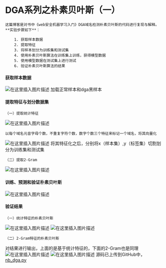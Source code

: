 

# DGA系列之朴素贝叶斯（一）

	这篇博客是对书中《web安全机器学习入门》DGA域名检测朴素贝叶斯的代码进行复现与解释。
	**实验步骤如下**：
	
		1. 获取样本数据
	    2. 提取特征
	    3. 将样本划分为训练集和测试集
	    4. 使用朴素贝叶斯算法在训练集上训练，获得模型数据
	    5. 使用模型数据在测试集上进行测试
	    6. 验证朴素贝叶斯算法的结果

#### 获取样本数据
![在这里插入图片描述](https://img-blog.csdnimg.cn/20191202095433705.png?x-oss-process=image/watermark,type_ZmFuZ3poZW5naGVpdGk,shadow_10,text_aHR0cHM6Ly9ibG9nLmNzZG4ubmV0L3FxXzM5OTM2NDM0,size_16,color_FFFFFF,t_70)
	加载正常样本和dga黑样本

#### 提取特征与划分数据集

	（一）提取统计特征
![在这里插入图片描述](https://img-blog.csdnimg.cn/20191202095523391.png?x-oss-process=image/watermark,type_ZmFuZ3poZW5naGVpdGk,shadow_10,text_aHR0cHM6Ly9ibG9nLmNzZG4ubmV0L3FxXzM5OTM2NDM0,size_16,color_FFFFFF,t_70)


	以每个域名元音字母个数，不重复字符个数，数字个数三个特征来标记一个域名，将其向量化
![在这里插入图片描述](https://img-blog.csdnimg.cn/20191202095549563.png?x-oss-process=image/watermark,type_ZmFuZ3poZW5naGVpdGk,shadow_10,text_aHR0cHM6Ly9ibG9nLmNzZG4ubmV0L3FxXzM5OTM2NDM0,size_16,color_FFFFFF,t_70)
	将其特征化之后，分别将x（样本集）,y（标签集）切割划分为训练集和测试集

	（二）提取2-Gram
![在这里插入图片描述](https://img-blog.csdnimg.cn/20191202095803484.png?x-oss-process=image/watermark,type_ZmFuZ3poZW5naGVpdGk,shadow_10,text_aHR0cHM6Ly9ibG9nLmNzZG4ubmV0L3FxXzM5OTM2NDM0,size_16,color_FFFFFF,t_70)
#### 训练、预测和验证朴素贝叶斯

![在这里插入图片描述](https://img-blog.csdnimg.cn/20191202095607182.png)


#### 验证结果

	（一）统计特征的朴素贝叶斯
![在这里插入图片描述](https://img-blog.csdnimg.cn/20191203141927343.png)
![在这里插入图片描述](https://img-blog.csdnimg.cn/20191202095944724.png?x-oss-process=image/watermark,type_ZmFuZ3poZW5naGVpdGk,shadow_10,text_aHR0cHM6Ly9ibG9nLmNzZG4ubmV0L3FxXzM5OTM2NDM0,size_16,color_FFFFFF,t_70)


	（二）2-Gram特征的朴素贝叶斯

对结果进行输出，上面的是基于统计特征的，下面的2-Gram也是同理
![在这里插入图片描述](https://img-blog.csdnimg.cn/20191202095930276.png)
![在这里插入图片描述](https://img-blog.csdnimg.cn/20191202100003941.png?x-oss-process=image/watermark,type_ZmFuZ3poZW5naGVpdGk,shadow_10,text_aHR0cHM6Ly9ibG9nLmNzZG4ubmV0L3FxXzM5OTM2NDM0,size_16,color_FFFFFF,t_70)
	源码已上传到GitHub中，[nb_dga.py](https://github.com/Xandra-chan/Deep-learning-of-DGA/blob/master/code/deep_learning/nb_dga.py) 